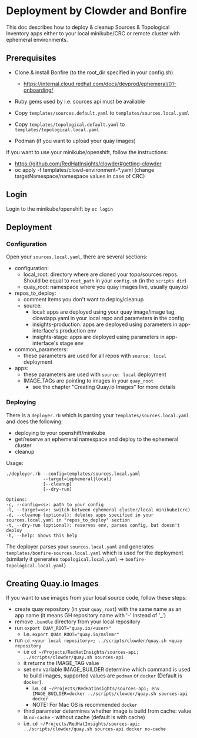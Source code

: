 # Deployment by Clowder and Bonfire
 
This doc describes how to deploy & cleanup Sources & Topological Inventory apps
either to your local minikube/CRC or remote cluster with ephemeral environments.

## Prerequisites
- Clone & install Bonfire (to the root_dir specified in your config.sh)
  - https://internal.cloud.redhat.com/docs/devprod/ephemeral/01-onboarding/

- Ruby gems used by i.e. sources api must be available    
- Copy `templates/sources.default.yaml` to `templates/sources.local.yaml`
- Copy `templates/topological.default.yaml` to `templates/topological.local.yaml`

- Podman (if you want to upload your quay images)  

If you want to use your minikube/openshift, follow the instructions: 
- https://github.com/RedHatInsights/clowder#getting-clowder
- oc apply -f templates/clowd-environment-*.yaml (change targetNamespace/namespace values in case of CRC) 

## Login 

Login to the minikube/openshift by `oc login`

## Deployment

### Configuration

Open your `sources.local.yaml`, there are several sections:
- configuration: 
  - local_root: directory where are cloned your topo/sources repos. Should be equal to `root_path` in your `config.sh` (in the `scripts dir`)
  - quay_root: namespace where you quay images live, usually quay.io/<username>
- repos_to_deploy:
  - comment items you don't want to deploy/cleanup
  - source: 
    - local: apps are deployed using your quay image/image tag, clowdapp.yaml in your local repo and parameters in the config
    - insights-production: apps are deployed using parameters in app-interface's production env
    - insights-stage: apps are deployed using parameters in app-interface's stage env
- common_parameters:
  - these parameters are used for all repos with `source: local` deployment
- apps:
  - these parameters are used with `source: local` deployment
  - IMAGE_TAGs are pointing to images in your `quay_root`
    - see the chapter "Creating Quay.io Images" for more details
    
###  Deploying

There is a `deployer.rb` which is parsing your `templates/sources.local.yaml` and does the following:
- deploying to your openshift/minikube
- get/reserve an ephemeral namespace and deploy to the ephemeral cluster
- cleanup

Usage: 
```
./deployer.rb --config=templates/sources.local.yaml 
              --target=[ephemeral|local]
              [--cleanup]
              [--dry-run]
              
Options:
-c, --config=<s>: path to your config
-l, --target=<s>: switch between ephemeral cluster/local minikube(crc)
-d, --cleanup (optional): deletes apps specified in your sources.local.yaml in "repos_to_deploy" section
-t, --dry-run (optional): reserves env, parses config, but doesn't deploy
-h, --help: Shows this help 
```

The deployer parses your `sources.local.yaml` and generates `templates/bonfire-sources.local.yaml` which is used for the deployment
(similarly it generates `topological.local.yaml` -> `bonfire-topological.local.yaml`)

## Creating Quay.io Images

If you want to use images from your local source code, follow these steps:
- create quay repository (in your `quay_root`) with the same name as an app name (it means GH repository name with '-' instead of '_')
- remove `.bundle` directory from your local repository
- run `export QUAY_ROOT="quay.io/<user>"`
    - i.e. `export QUAY_ROOT="quay.io/mslemr"`
- run `cd <your local repository>; ../scripts/clowder/quay.sh <quay repository`
    - i.e `cd ~/Projects/RedHatInsights/sources-api; ../scripts/clowder/quay.sh sources-api`
    - it returns the IMAGE_TAG value  
    - set env variable IMAGE_BUILDER determine which command is used to build images, supported values are `podman` or `docker` (Default is `docker`).
      - i.e. `cd ~/Projects/RedHatInsights/sources-api; env IMAGE_BUILDER=docker ../scripts/clowder/quay.sh sources-api docker`
      - NOTE: For Mac OS is recommended `docker`
    - third parameter determines whether image is build from cache: value is `no-cache` - without cache (default is with cache)  
     - i.e. `cd ~/Projects/RedHatInsights/sources-api; ../scripts/clowder/quay.sh sources-api docker no-cache`
 